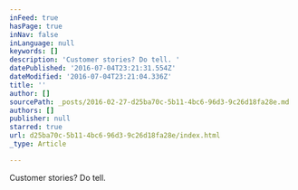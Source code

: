 ```yaml
---
inFeed: true
hasPage: true
inNav: false
inLanguage: null
keywords: []
description: 'Customer stories? Do tell. '
datePublished: '2016-07-04T23:21:31.554Z'
dateModified: '2016-07-04T23:21:04.336Z'
title: ''
author: []
sourcePath: _posts/2016-02-27-d25ba70c-5b11-4bc6-96d3-9c26d18fa28e.md
authors: []
publisher: null
starred: true
url: d25ba70c-5b11-4bc6-96d3-9c26d18fa28e/index.html
_type: Article

---
```

Customer stories? Do tell.
